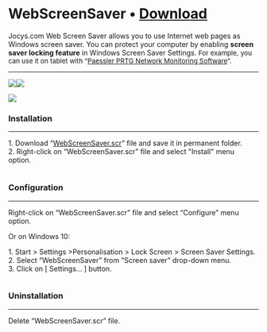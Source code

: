 # WebScreenSaver • [Download](https://github.com/JocysCom/WebScreenSaver/raw/master/App/Resources/Files/WebScreenSaver.scr)

<p>Jocys.com Web Screen Saver allows you to use Internet web pages as Windows screen saver. You can protect your computer by enabling <b>screen saver locking feature</b> in Windows Screen Saver Settings. <span style="font-size: 10pt;">For example, you can use it on tablet with “<a href="https://www.paessler.com/prtg" target="_blank">Paessler PRTG Network Monitoring Software</a>”.</span></p>

<hr />

<p><img src="http://www.jocys.com/Files/Software/Jocys.com_Web_Screen_Saver_Edit.png" /><img  src="http://www.jocys.com/Files/Software/Jocys.com_Web_Screen_Saver_Tablet_GitHub.jpg" /></p>

<p><img src="http://www.jocys.com/Files/Software/Jocys.com_Web_Screen_Saver_Settings.png" /></p>

### Installation
<hr />

<p>1. Download “<a href="http://github.com/JocysCom/WebScreenSaver/raw/master/App/Resources/Files/WebScreenSaver.scr">WebScreenSaver.scr</a>” file and save it in permanent folder.<br />
2. Right-click on “WebScreenSaver.scr” file and select "Install" menu option.</p>

<p><img alt="" src="http://www.jocys.com/Files/Software/Jocys.com_Web_Screen_Saver_Menu_GitHub.png" /></p>

### Configuration
<hr />

<p>Right-click on “WebScreenSaver.scr” file and select “Configure” menu option.</p>

<p>Or on Windows 10:</p>

<p>1. Start &gt; Settings &gt;Personalisation &gt; Lock Screen &gt; Screen Saver Settings.<br />
2. Select “WebScreenSaver” from “Screen saver” drop-down menu.<br />
3. Click on [ Settings… ] button.</p>

<p><img alt="" src="http://www.jocys.com/Files/Software/Screen_Saver_Settings.png" /></p>

### Uninstallation
<hr />

<p>Delete “WebScreenSaver.scr” file.</p>
